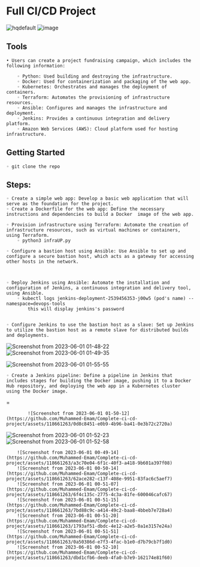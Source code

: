 # Full CI/CD Project
![hqdefault](https://github.com/Muhammed-Emam/Complete-ci-cd-project/assets/118661263/5108b8fa-21ef-4b93-8b85-9439441cc787)
![image](https://github.com/Muhammed-Emam/Complete-ci-cd-project/assets/118661263/43ea424a-4eb4-444d-9d41-45534581c8f3)

    
## Tools
    • Users can create a project fundraising campaign, which includes the following information:
      
        ◦ Python: Used building and destroying the infrastructure.
        ◦ Docker: Used for containerization and packaging of the web app.
        ◦ Kubernetes: Orchestrates and manages the deployment of containers.
        ◦ Terraform: Automates the provisioning of infrastructure resources.
        ◦ Ansible: Configures and manages the infrastructure and deployment.
        ◦ Jenkins: Provides a continuous integration and delivery platform.
        ◦ Amazon Web Services (AWS): Cloud platform used for hosting infrastructure.


## Getting Started



    ◦ git clone the repo

 



## Steps:

    ◦ Create a simple web app: Develop a basic web application that will serve as the foundation for the project.
    ◦ Create a Dockerfile for the web app: Define the necessary instructions and dependencies to build a Docker  image of the web app.

    ◦ Provision infrastructure using Terraform: Automate the creation of infrastructure resources, such as virtual machines or containers, using Terraform.
        ◦ python3 infraUP.py

    ◦ Configure a bastion host using Ansible: Use Ansible to set up and configure a secure bastion host, which acts as a gateway for accessing other hosts in the network.
    


    ◦ Deploy Jenkins using Ansible: Automate the installation and configuration of Jenkins, a continuous integration and delivery tool, using Ansible.
        ◦ kubectl logs jenkins-deployment-2539456353-j00w5 (pod's name) --namespace=devops-tools
            this will display jenkins's password 
            

    ◦ Configure Jenkins to use the bastion host as a slave: Set up Jenkins to utilize the bastion host as a remote slave for distributed builds and deployments.
   
![Screenshot from 2023-06-01 01-48-22](https://github.com/Muhammed-Emam/Complete-ci-cd-project/assets/118661263/3d398c6e-d60c-41bd-b133-f0ba1b772853)
![Screenshot from 2023-06-01 01-49-35](https://github.com/Muhammed-Emam/Complete-ci-cd-project/assets/118661263/fe4ade50-da55-486a-842a-15482d5a0d80)

![Screenshot from 2023-06-01 01-55-55](https://github.com/Muhammed-Emam/Complete-ci-cd-project/assets/118661263/7c9a766c-b141-4e94-8459-bcf5ffa872ff)

    ◦ Create a Jenkins pipeline: Define a pipeline in Jenkins that includes stages for building the Docker image, pushing it to a Docker Hub repository, and deploying the web app in a Kubernetes cluster using the Docker image.

=
            
            ![Screenshot from 2023-06-01 01-50-12](https://github.com/Muhammed-Emam/Complete-ci-cd-project/assets/118661263/0d8c8451-e0b9-4b96-ba41-0e3b72c2720a)
![Screenshot from 2023-06-01 01-52-23](https://github.com/Muhammed-Emam/Complete-ci-cd-project/assets/118661263/d914162e-ea92-4840-8804-86fa1d0ba71a)
![Screenshot from 2023-06-01 01-52-58](https://github.com/Muhammed-Emam/Complete-ci-cd-project/assets/118661263/205ca50d-63f3-4983-9fbc-48a67d650573)


        ![Screenshot from 2023-06-01 00-49-14](https://github.com/Muhammed-Emam/Complete-ci-cd-project/assets/118661263/a3c70e04-6f1c-40f3-a418-9b601a397f08)
        ![Screenshot from 2023-06-01 00-50-14](https://github.com/Muhammed-Emam/Complete-ci-cd-project/assets/118661263/62ace282-c13f-408e-9951-83fac6c5aef7)
        ![Screenshot from 2023-06-01 00-51-07](https://github.com/Muhammed-Emam/Complete-ci-cd-project/assets/118661263/6f4c135c-2775-4c3a-81fe-600046cafc67)
        ![Screenshot from 2023-06-01 00-51-15](https://github.com/Muhammed-Emam/Complete-ci-cd-project/assets/118661263/7bd88c9c-a414-49c2-baa8-4bbeb7e728a4)
        ![Screenshot from 2023-06-01 00-51-20](https://github.com/Muhammed-Emam/Complete-ci-cd-project/assets/118661263/1793af51-dbdc-4e12-a2e5-0a1e3157e24a)
        ![Screenshot from 2023-06-01 00-51-51](https://github.com/Muhammed-Emam/Complete-ci-cd-project/assets/118661263/0a50386d-e7f3-4fac-b1e0-d7b79cb7f1d0)
        ![Screenshot from 2023-06-01 00-52-10](https://github.com/Muhammed-Emam/Complete-ci-cd-project/assets/118661263/dbd1cfb6-deeb-4fa0-b7e9-162174e81f60)


